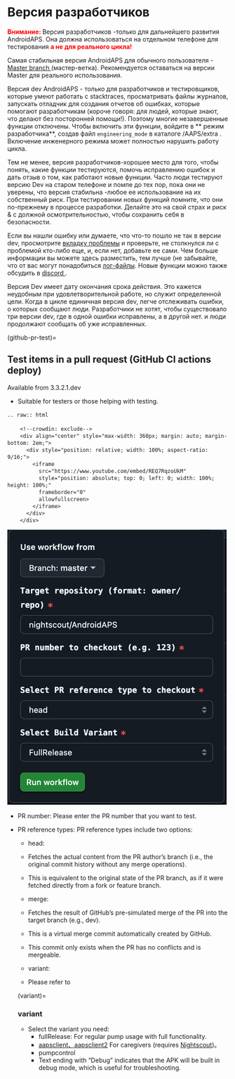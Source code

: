 # Версия разработчиков

<font color="#FF0000"><strong> Внимание: </strong></font>
Версия разработчиков -только для дальнейшего развития AndroidAPS. Она должна использоваться на отдельном телефоне для тестирования <font color="#FF0000"><strong> а не для реального цикла!</strong></font>

Самая стабильная версия AndroidAPS для обычного пользователя - [ Master branch ](https://github.com/nightscout/AndroidAPS/tree/master) (мастер-ветка). Рекомендуется оставаться на версии Master для реального использования.

Версия dev AndroidAPS - только для разработчиков и тестировщиков, которые умеют работать с stacktraces, просматривать файлы журналов, запускать отладчик для создания отчетов об ошибках, которые помогают разработчикам (короче говоря: для людей, которые знают, что делают без посторонней помощи!). Поэтому многие незавершенные функции отключены. Чтобы включить эти функции, войдите в ** режим разработчика**, создав файл ` engineering_mode ` в каталоге /AAPS/extra . Включение инженерного режима может полностью нарушить работу цикла.

Тем не менее, версия разработчиков-хорошее место для того, чтобы понять, какие функции тестируются, помочь исправлению ошибок и дать отзыв о том, как работают новые функции. Часто люди тестируют версию Dev на старом телефоне и помпе до тех пор, пока они не уверены, что версия стабильна -любое ее использование на их собственный риск. При тестировании новых функций помните, что они по-прежнему в процессе разработки. Делайте это на свой страх и риск & с должной осмотрительностью, чтобы сохранить себя в безопасности.

Если вы нашли ошибку или думаете, что что-то пошло не так в версии dev, просмотрите [вкладку проблемы](https://github.com/nightscout/AndroidAPS/issues) и проверьте, не столкнулся ли с проблемой кто-либо еще, и, если нет, добавьте ее сами. Чем больше информации вы можете здесь разместить, тем лучше (не забывайте, что от вас могут понадобиться [лог-файлы](../GettingHelp/AccessingLogFiles.md). Новые функции можно также обсудить в [ discord ](https://discord.gg/4fQUWHZ4Mw).

Версия Dev имеет дату окончания срока действия. Это кажется неудобным при удовлетворительной работе, но служит определенной цели. Когда в цикле единичная версия dev, легче отслеживать ошибки, о которых сообщают люди. Разработчики не хотят, чтобы существовало три версии dev, где в одной ошибки исправлены, а в другой нет. и люди продолжают сообщать об уже исправленных.

(github-pr-test)=

## Test items in a pull request (GitHub CI actions deploy)

Available from 3.3.2.1.dev

- Suitable for testers or those helping with testing.

```{eval-rst}
.. raw:: html

    <!--crowdin: exclude-->
    <div align="center" style="max-width: 360px; margin: auto; margin-bottom: 2em;">
      <div style="position: relative; width: 100%; aspect-ratio: 9/16;">
        <iframe
          src="https://www.youtube.com/embed/REQ7RqzoUkM"
          style="position: absolute; top: 0; left: 0; width: 100%; height: 100%;"
          frameborder="0"
          allowfullscreen>
        </iframe>
      </div>
    </div>
```

![aaps_ci_pr_ci](../images/Building-the-App/CI/aaps_ci_pr_ci.png)

- PR number: Please enter the PR number that you want to test.

- PR reference types: PR reference types include two options:
    
    - head:
    - Fetches the actual content from the PR author’s branch (i.e., the original commit history without any merge operations).
    - This is equivalent to the original state of the PR branch, as if it were fetched directly from a fork or feature branch.
    
    - merge:
    
    - Fetches the result of GitHub’s pre-simulated merge of the PR into the target branch (e.g., dev).
    - This is a virtual merge commit automatically created by GitHub.
    - This commit only exists when the PR has no conflicts and is mergeable.
    
    - variant:
    
    - Please refer to <variant>
    
    (variant)=
    
    ### variant
    
    - Select the variant you need: 
        - fullRelease: For regular pump usage with full functionality.
        - [aapsclient、aapsclient2](../RemoteFeatures/RemoteControl.md#aapsclient) For caregivers (requires [Nightscout](../SettingUpAaps/Nightscout.md))。
        - pumpcontrol
        - Text ending with “Debug” indicates that the APK will be built in debug mode, which is useful for troubleshooting.